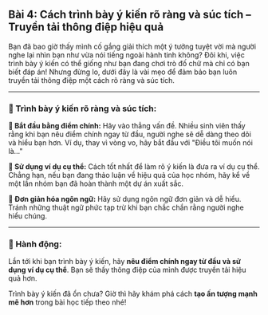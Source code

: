 ## Bài 4: Cách trình bày ý kiến rõ ràng và súc tích – Truyền tải thông điệp hiệu quả

Bạn đã bao giờ thấy mình cố gắng giải thích một ý tưởng tuyệt vời mà người nghe lại nhìn bạn như vừa nói tiếng ngoài hành tinh không? Đôi khi, việc trình bày ý kiến có thể giống như bạn đang chơi trò đố chữ mà chỉ có bạn biết đáp án! Nhưng đừng lo, dưới đây là vài mẹo để đảm bảo bạn luôn truyền tải thông điệp một cách rõ ràng và súc tích.

---

### 📌 Trình bày ý kiến rõ ràng và súc tích:

**🔹 Bắt đầu bằng điểm chính:**
Hãy vào thẳng vấn đề. Nhiều sinh viên thấy rằng khi bạn nêu điểm chính ngay từ đầu, người nghe sẽ dễ dàng theo dõi và hiểu bạn hơn. Ví dụ, thay vì vòng vo, hãy bắt đầu với "Điều tôi muốn nói là..."

**🔹 Sử dụng ví dụ cụ thể:**
Cách tốt nhất để làm rõ ý kiến là đưa ra ví dụ cụ thể. Chẳng hạn, nếu bạn đang thảo luận về hiệu quả của học nhóm, hãy kể về một lần nhóm bạn đã hoàn thành một dự án xuất sắc.

**🔹 Đơn giản hóa ngôn ngữ:**
Hãy sử dụng ngôn ngữ đơn giản và dễ hiểu. Tránh những thuật ngữ phức tạp trừ khi bạn chắc chắn rằng người nghe hiểu chúng. 

---

### 🚀 Hành động:

Lần tới khi bạn trình bày ý kiến, hãy **nêu điểm chính ngay từ đầu và sử dụng ví dụ cụ thể**. Bạn sẽ thấy thông điệp của mình được truyền tải hiệu quả hơn.

Trình bày ý kiến đã ổn chưa? Giờ thì hãy khám phá cách **tạo ấn tượng mạnh mẽ hơn** trong bài học tiếp theo nhé!
